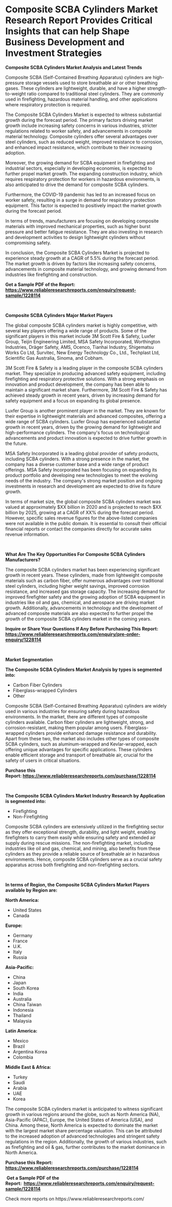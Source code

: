 <p><h1>Composite SCBA Cylinders Market Research Report Provides Critical Insights that can help Shape Business Development and Investment Strategies</h1></p><p><strong>Composite SCBA Cylinders Market Analysis and Latest Trends</strong></p>
<p><p>Composite SCBA (Self-Contained Breathing Apparatus) cylinders are high-pressure storage vessels used to store breathable air or other breathing gases. These cylinders are lightweight, durable, and have a higher strength-to-weight ratio compared to traditional steel cylinders. They are commonly used in firefighting, hazardous material handling, and other applications where respiratory protection is required.</p><p>The Composite SCBA Cylinders Market is expected to witness substantial growth during the forecast period. The primary factors driving market growth include increasing safety concerns in various industries, stricter regulations related to worker safety, and advancements in composite material technology. Composite cylinders offer several advantages over steel cylinders, such as reduced weight, improved resistance to corrosion, and enhanced impact resistance, which contribute to their increasing adoption.</p><p>Moreover, the growing demand for SCBA equipment in firefighting and industrial sectors, especially in developing economies, is expected to further propel market growth. The expanding construction industry, which requires respiratory protection for workers in hazardous environments, is also anticipated to drive the demand for composite SCBA cylinders.</p><p>Furthermore, the COVID-19 pandemic has led to an increased focus on worker safety, resulting in a surge in demand for respiratory protection equipment. This factor is expected to positively impact the market growth during the forecast period.</p><p>In terms of trends, manufacturers are focusing on developing composite materials with improved mechanical properties, such as higher burst pressure and better fatigue resistance. They are also investing in research and development activities to design lightweight cylinders without compromising safety.</p><p>In conclusion, the Composite SCBA Cylinders Market is projected to experience steady growth at a CAGR of 5.5% during the forecast period. The market growth is driven by factors like increasing safety concerns, advancements in composite material technology, and growing demand from industries like firefighting and construction.</p></p>
<p><strong>Get a Sample PDF of the Report:&nbsp; <a href="https://www.reliableresearchreports.com/enquiry/request-sample/1228114">https://www.reliableresearchreports.com/enquiry/request-sample/1228114</a></strong></p>
<p>&nbsp;</p>
<p><strong>Composite SCBA Cylinders Major Market Players</strong></p>
<p><p>The global composite SCBA cylinders market is highly competitive, with several key players offering a wide range of products. Some of the significant players in this market include 3M Scott Fire & Safety, Luxfer Group, Teijin Engineering Limited, MSA Safety Incorporated, Worthington Industries, Dräger Safety, AMS, Ocenco, Tianhai Industry, Shigematsu Works Co Ltd, Survitec, New Energy Technology Co., Ltd., Techplast Ltd, Scientific Gas Australia, Sinoma, and Cobham.</p><p>3M Scott Fire & Safety is a leading player in the composite SCBA cylinders market. They specialize in producing advanced safety equipment, including firefighting and respiratory protective solutions. With a strong emphasis on innovation and product development, the company has been able to maintain a significant market share. Furthermore, 3M Scott Fire & Safety has achieved steady growth in recent years, driven by increasing demand for safety equipment and a focus on expanding its global presence.</p><p>Luxfer Group is another prominent player in the market. They are known for their expertise in lightweight materials and advanced composites, offering a wide range of SCBA cylinders. Luxfer Group has experienced substantial growth in recent years, driven by the growing demand for lightweight and high-performance cylinders. The company's focus on technological advancements and product innovation is expected to drive further growth in the future.</p><p>MSA Safety Incorporated is a leading global provider of safety products, including SCBA cylinders. With a strong presence in the market, the company has a diverse customer base and a wide range of product offerings. MSA Safety Incorporated has been focusing on expanding its product portfolio and developing new technologies to meet the evolving needs of the industry. The company's strong market position and ongoing investments in research and development are expected to drive its future growth.</p><p>In terms of market size, the global composite SCBA cylinders market was valued at approximately $XX billion in 2020 and is projected to reach $XX billion by 2025, growing at a CAGR of XX% during the forecast period. However, specific sales revenue figures for the above-listed companies were not available in the public domain. It is essential to consult their official financial reports or contact the companies directly for accurate sales revenue information.</p></p>
<p>&nbsp;</p>
<p><strong>What Are The Key Opportunities For Composite SCBA Cylinders Manufacturers?</strong></p>
<p><p>The composite SCBA cylinders market has been experiencing significant growth in recent years. These cylinders, made from lightweight composite materials such as carbon fiber, offer numerous advantages over traditional steel cylinders, including higher weight savings, improved corrosion resistance, and increased gas storage capacity. The increasing demand for improved firefighter safety and the growing adoption of SCBA equipment in industries like oil and gas, chemical, and aerospace are driving market growth. Additionally, advancements in technology and the development of advanced composite materials are also expected to further propel the growth of the composite SCBA cylinders market in the coming years.</p></p>
<p><strong>Inquire or Share Your Questions If Any Before Purchasing This Report: <a href="https://www.reliableresearchreports.com/enquiry/pre-order-enquiry/1228114">https://www.reliableresearchreports.com/enquiry/pre-order-enquiry/1228114</a></strong></p>
<p>&nbsp;</p>
<p><strong>Market Segmentation</strong></p>
<p><strong>The Composite SCBA Cylinders Market Analysis by types is segmented into:</strong></p>
<p><ul><li>Carbon Fiber Cylinders</li><li>Fiberglass-wrapped Cylinders</li><li>Other</li></ul></p>
<p><p>Composite SCBA (Self-Contained Breathing Apparatus) cylinders are widely used in various industries for ensuring safety during hazardous environments. In the market, there are different types of composite cylinders available. Carbon fiber cylinders are lightweight, strong, and corrosion-resistant, making them popular among users. Fiberglass-wrapped cylinders provide enhanced damage resistance and durability. Apart from these two, the market also includes other types of composite SCBA cylinders, such as aluminum-wrapped and Kevlar-wrapped, each offering unique advantages for specific applications. These cylinders enable efficient storage and transport of breathable air, crucial for the safety of users in critical situations.</p></p>
<p><strong>Purchase this Report:&nbsp;<a href="https://www.reliableresearchreports.com/purchase/1228114">https://www.reliableresearchreports.com/purchase/1228114</a></strong></p>
<p>&nbsp;</p>
<p><strong>The Composite SCBA Cylinders Market Industry Research by Application is segmented into:</strong></p>
<p><ul><li>Firefighting</li><li>Non-Firefighting</li></ul></p>
<p><p>Composite SCBA cylinders are extensively utilized in the firefighting sector as they offer exceptional strength, durability, and light weight, enabling firefighters to carry them easily while ensuring safety and extended air supply during rescue missions. The non-firefighting market, including industries like oil and gas, chemical, and mining, also benefits from these cylinders as they provide a reliable source of breathable air in hazardous environments. Hence, composite SCBA cylinders serve as a crucial safety apparatus across both firefighting and non-firefighting sectors.</p></p>
<p>&nbsp;</p>
<p><strong>In terms of Region, the Composite SCBA Cylinders Market Players available by Region are:</strong></p>
<p>
    <p> <strong> North America: </strong>
        <ul>
            <li>United States</li>
            <li>Canada</li>
        </ul>
        </p> 
    <p> <strong> Europe: </strong>
        <ul>
            <li>Germany</li>
            <li>France</li>
            <li>U.K.</li>
            <li>Italy</li>
            <li>Russia</li>
        </ul>
        </p> 
    <p> <strong> Asia-Pacific: </strong>
        <ul>
            <li>China</li>
            <li>Japan</li>
            <li>South Korea</li>
            <li>India</li>
            <li>Australia</li>
            <li>China Taiwan</li>
            <li>Indonesia</li>
            <li>Thailand</li>
            <li>Malaysia</li>
        </ul>
        </p> 
    <p> <strong> Latin America: </strong>
        <ul>
            <li>Mexico</li>
            <li>Brazil</li>
            <li>Argentina Korea</li>
            <li>Colombia</li>
        </ul>
        </p> 
    <p> <strong> Middle East & Africa: </strong>
        <ul>
            <li>Turkey</li>
            <li>Saudi</li>
            <li>Arabia</li>
            <li>UAE</li>
            <li>Korea</li>
        </ul>
    </p>
    </p>
<p><p>The composite SCBA cylinders market is anticipated to witness significant growth in various regions around the globe, such as North America (NA), Asia-Pacific (APAC), Europe, the United States of America (USA), and China. Among these, North America is expected to dominate the market with the largest market share percentage valuation. This can be attributed to the increased adoption of advanced technologies and stringent safety regulations in the region. Additionally, the growth of various industries, such as firefighting and oil & gas, further contributes to the market dominance in North America.</p></p>
<p><strong>Purchase this Report: <a href="https://www.reliableresearchreports.com/purchase/1228114">https://www.reliableresearchreports.com/purchase/1228114</a></strong></p>
<p>&nbsp;<strong>Get a Sample PDF of the Report:&nbsp;&nbsp;<a href="https://www.reliableresearchreports.com/enquiry/request-sample/1228114">https://www.reliableresearchreports.com/enquiry/request-sample/1228114</a></strong></p>
<p><strong></strong></p>
<p>Check more reports on https://www.reliableresearchreports.com/</p>